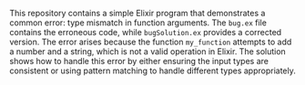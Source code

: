 This repository contains a simple Elixir program that demonstrates a common error: type mismatch in function arguments.  The `bug.ex` file contains the erroneous code, while `bugSolution.ex` provides a corrected version. The error arises because the function `my_function` attempts to add a number and a string, which is not a valid operation in Elixir.  The solution shows how to handle this error by either ensuring the input types are consistent or using pattern matching to handle different types appropriately.